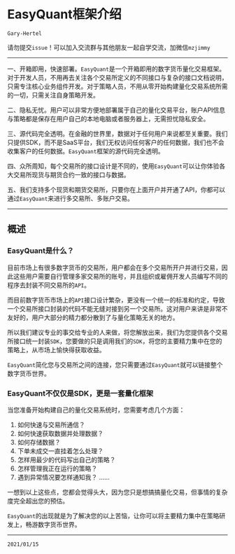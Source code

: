 # EasyQuant框架介绍

`Gary-Hertel`

请勿提交`issue`！可以加入交流群与其他朋友一起自学交流，加微信`mzjimmy`

------

一、开箱即用，快速部署。`EasyQuant`是一个开箱即用的数字货币量化交易框架。对于开发人员，不用再去关注各个交易所定义的不同接口与复杂的接口文档说明，只需专注核心业务组件开发。对于策略人员，不用从零开始构建量化交易系统所需的一切，只需关注自身策略开发。

二、隐私无忧。用户可以非常方便地部署属于自己的量化交易平台，账户API信息与策略都是保存在用户自己的本地电脑或者服务器上，无需担忧隐私安全。

三、源代码完全透明。在金融的世界里，数据对于任何用户来说都至关重要。我们只提供SDK，而不是SaaS平台，我们无权访问任何客户的任何数据，我们也不会收集客户的任何数据。`EasyQuant`框架的源代码完全透明。

四、众所周知，每个交易所的接口设计是不同的，使用`EasyQuant`可以让你体验各大交易所现货与期货合约一致的接口与数据。

五、我们支持多个现货和期货交易所，只要你在上面开户并开通了API，你都可以通过`EasyQuant`来进行多交易所、多账户交易。

------

## 概述

### EasyQuant是什么？

目前市场上有很多数字货币的交易所，用户都会在多个交易所开户并进行交易，因此这些用户需要自行管理多家交易所的账号，并且组织或雇佣开发人员编写不同的程序去封装不同交易所的`API`。

而目前数字货币市场上的`API`接口设计繁杂，更没有一个统一的标准和约定，导致一个交易所接口封装的代码不能无缝对接到另一个交易所。这对用户来讲是非常不友好的，用户大部分的精力都分散到了与量化策略无关的地方。

所以我们建议专业的事交给专业的人来做，将您解放出来，我们为您提供各个交易所接口统一封装`SDK`，您要做的只是调用我们的`SDK`，将您的主要精力集中在您的策略上，从市场上愉快得获取收益。

`EasyQuant`简化您与交易所之间的连接，您只需要通过`EasyQuant`就可以链接整个数字货币世界。

### EasyQuant不仅仅是SDK，更是一套量化框架

当您准备开始构建自己的量化交易系统时，您需要考虑几个方面：

1. 如何快速与交易所通信？
2. 如何快速获取数据并处理数据？
3. 如何存储数据？
4. 下单未成交一直挂着怎么处理？
5. 怎样用最少的代码写出自己的策略？
6. 怎样管理我正在运行的策略？
7. 遇到异常情况要怎样通知我？ ......

一想到以上这些点，您都会觉得头大，因为您只是想搞搞量化交易，但事情的复杂度完全超出您的预估。

`EasyQuant`的出现就是为了解决您的以上苦恼，让你可以将主要精力集中在策略研发上，畅游数字货币世界。

------

`2021/01/15`